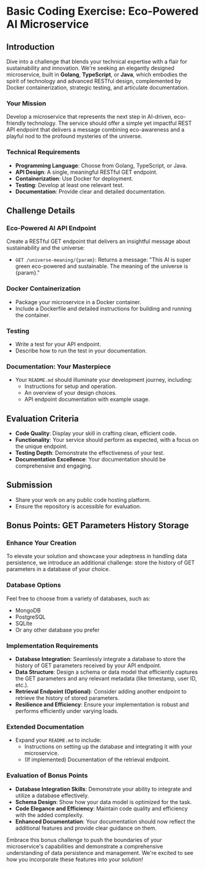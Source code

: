 # Basic Coding Exercise: Eco-Powered AI Microservice

## Introduction

Dive into a challenge that blends your technical expertise with a flair for sustainability and innovation. We're seeking an elegantly designed microservice, built in **Golang**, **TypeScript**, or **Java**, which embodies the spirit of technology and advanced RESTful design, complemented by Docker containerization, strategic testing, and articulate documentation.

### Your Mission

Develop a microservice that represents the next step in AI-driven, eco-friendly technology. The service should offer a simple yet impactful REST API endpoint that delivers a message combining eco-awareness and a playful nod to the profound mysteries of the universe.

### Technical Requirements

- **Programming Language**: Choose from Golang, TypeScript, or Java.
- **API Design**: A single, meaningful RESTful GET endpoint.
- **Containerization**: Use Docker for deployment.
- **Testing**: Develop at least one relevant test.
- **Documentation**: Provide clear and detailed documentation.

## Challenge Details

### Eco-Powered AI API Endpoint

Create a RESTful GET endpoint that delivers an insightful message about sustainability and the universe:
- `GET /universe-meaning/{param}`: Returns a message: "This AI is super green eco-powered and sustainable. The meaning of the universe is {param}."

### Docker Containerization

- Package your microservice in a Docker container.
- Include a Dockerfile and detailed instructions for building and running the container.

### Testing

- Write a test for your API endpoint.
- Describe how to run the test in your documentation.

### Documentation: Your Masterpiece

- Your `README.md` should illuminate your development journey, including:
  - Instructions for setup and operation.
  - An overview of your design choices.
  - API endpoint documentation with example usage.

## Evaluation Criteria

- **Code Quality**: Display your skill in crafting clean, efficient code.
- **Functionality**: Your service should perform as expected, with a focus on the unique endpoint.
- **Testing Depth**: Demonstrate the effectiveness of your test.
- **Documentation Excellence**: Your documentation should be comprehensive and engaging.

## Submission

- Share your work on any public code hosting platform.
- Ensure the repository is accessible for evaluation.


## Bonus Points: GET Parameters History Storage

### Enhance Your Creation

To elevate your solution and showcase your adeptness in handling data persistence, we introduce an additional challenge: store the history of GET parameters in a database of your choice.

### Database Options

Feel free to choose from a variety of databases, such as:
- MongoDB
- PostgreSQL
- SQLite
- Or any other database you prefer

### Implementation Requirements

- **Database Integration**: Seamlessly integrate a database to store the history of GET parameters received by your API endpoint.
- **Data Structure**: Design a schema or data model that efficiently captures the GET parameters and any relevant metadata (like timestamp, user ID, etc.).
- **Retrieval Endpoint (Optional)**: Consider adding another endpoint to retrieve the history of stored parameters.
- **Resilience and Efficiency**: Ensure your implementation is robust and performs efficiently under varying loads.

### Extended Documentation

- Expand your `README.md` to include:
  - Instructions on setting up the database and integrating it with your microservice.
  - (If implemented) Documentation of the retrieval endpoint.

### Evaluation of Bonus Points

- **Database Integration Skills**: Demonstrate your ability to integrate and utilize a database effectively.
- **Schema Design**: Show how your data model is optimized for the task.
- **Code Elegance and Efficiency**: Maintain code quality and efficiency with the added complexity.
- **Enhanced Documentation**: Your documentation should now reflect the additional features and provide clear guidance on them.

Embrace this bonus challenge to push the boundaries of your microservice's capabilities and demonstrate a comprehensive understanding of data persistence and management. We're excited to see how you incorporate these features into your solution!
